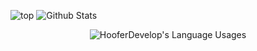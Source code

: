 ![top](https://cdn.discordapp.com/attachments/608856607098535957/737414233914081320/unknown.png)
![Github Stats](https://github-readme-stats.vercel.app/api?username=HooferDevelops&show_icons=true&theme=dracula)

<p align="center">
  <img align="center" src="https://github-readme-stats.vercel.app/api/top-langs/?username=HooferDevelops&hide=css" alt="HooferDevelop's Language Usages">
</p>
